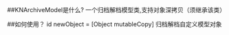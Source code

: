 
##KNArchiveModel是什么?
一个归档解档模型类,支持对象深拷贝（须继承该类）

##如何使用？
id newObject = [Object mutableCopy]
归档解档自定义模型对象
